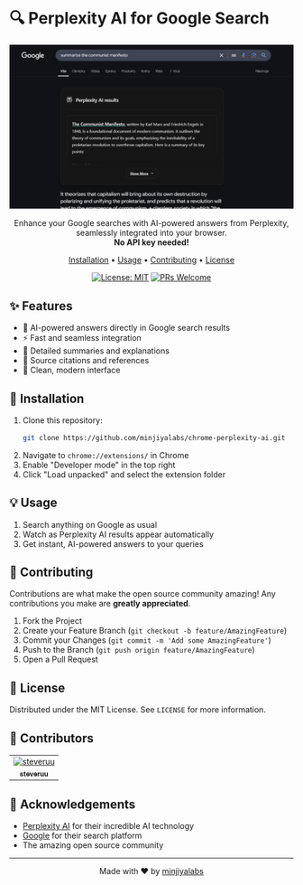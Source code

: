 # 🔍 Perplexity AI for Google Search

<div align="center">

![Perplexity AI for Google Search](images/preview.png)

Enhance your Google searches with AI-powered answers from Perplexity, seamlessly integrated into your browser.  
**No API key needed!**

[Installation](#installation) • [Usage](#usage) • [Contributing](#contributing) • [License](#license)

[![License: MIT](https://img.shields.io/badge/License-MIT-yellow.svg)](https://opensource.org/licenses/MIT)
[![PRs Welcome](https://img.shields.io/badge/PRs-welcome-brightgreen.svg)](http://makeapullrequest.com)

</div>

## ✨ Features

-   🤖 AI-powered answers directly in Google search results
-   ⚡️ Fast and seamless integration
-   📝 Detailed summaries and explanations
-   🔗 Source citations and references
-   🎨 Clean, modern interface

## 🚀 Installation

1. Clone this repository:
    ```bash
    git clone https://github.com/minjiyalabs/chrome-perplexity-ai.git
    ```
2. Navigate to `chrome://extensions/` in Chrome
3. Enable "Developer mode" in the top right
4. Click "Load unpacked" and select the extension folder

## 💡 Usage

1. Search anything on Google as usual
2. Watch as Perplexity AI results appear automatically
3. Get instant, AI-powered answers to your queries

## 🤝 Contributing

Contributions are what make the open source community amazing! Any contributions you make are **greatly appreciated**.

1. Fork the Project
2. Create your Feature Branch (`git checkout -b feature/AmazingFeature`)
3. Commit your Changes (`git commit -m 'Add some AmazingFeature'`)
4. Push to the Branch (`git push origin feature/AmazingFeature`)
5. Open a Pull Request

## 📄 License

Distributed under the MIT License. See `LICENSE` for more information.

## 👥 Contributors

<table>
  <tr>
    <td align="center">
      <a href="https://github.com/steveruu">
        <img src="https://github.com/steveruu.png" width="100px;" alt="steveruu"/><br />
        <sub><b>steveruu</b></sub>
      </a>
    </td>
  </tr>
</table>

## 🙏 Acknowledgements

-   [Perplexity AI](https://www.perplexity.ai/) for their incredible AI technology
-   [Google](https://www.google.com/) for their search platform
-   The amazing open source community

---

<div align="center">
Made with ❤️ by <a href="https://github.com/minjiyalabs">minjiyalabs</a>
</div>

